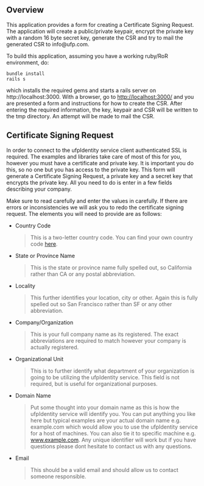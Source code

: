 ## Overview

This application provides a form for creating a Certificate Signing Request. The application will create a public/private keypair, encrypt the private key with a random 16 byte secret key, generate the CSR and try to mail the generated CSR to &#105;&#110;&#102;&#111;&#64;&#117;&#102;&#112;&#46;&#99;&#111;&#109;. 

To build this application, assuming you have a working ruby/RoR environment, do:

    bundle install
    rails s

which installs the required gems and starts a rails server on http://localhost:3000. With a browser, go to [http://localhost:3000/](http://localhost:3000/) and you are presented a form and instructions for how to create the CSR. After entering the required information, the key, keypair and CSR will be written to the tmp directory. An attempt will be made to mail the CSR.

## Certificate Signing Request

In order to connect to the ufpIdentity service client authenticated SSL is required. The examples and libraries take care of most of this for you, however you must have a certificate and private key. It is important you do this, so no one but you has access to the private key. This form will generate a Certificate Signing Request, a private key and a secret key that encrypts the private key. All you need to do is enter in a few fields describing your company.

Make sure to read carefully and enter the values in carefully. If there are errors or inconsistencies we will ask you to redo the certificate signing request. The elements you will need to provide are as follows:

* Country Code

    > This is a two-letter country code. You can find your own country code [here]("http://www.iso.org/iso/country_names_and_code_elements").

* State or Province Name

    > This is the state or province name fully spelled out, so California rather than CA or any postal abbreviation.

* Locality

    > This further identifies your location, city or other. Again this is fully spelled out so San Francisco rather than SF or any other abbreviation.

* Company/Organization

    > This is your full company name as its registered. The exact abbreviations are required to match however your company is actually registered.

* Organizational Unit

    > This is to further identify what department of your organization is going to be utilizing the ufpIdentity service. This field is not required, but is useful for organizational purposes.

* Domain Name

    > Put some thought into your domain name as this is how the ufpIdentity service will identify you. You can put anything you like here but typical examples are your actual domain name e.g. example.com which would allow you to use the ufpIdentity service for a host of machines. You can also tie it to specific machine e.g. www.example.com. Any unique identifier will work but if you have questions please dont hesitate to contact us with any questions.

* Email

   > This should be a valid email and should allow us to contact someone responsible. 